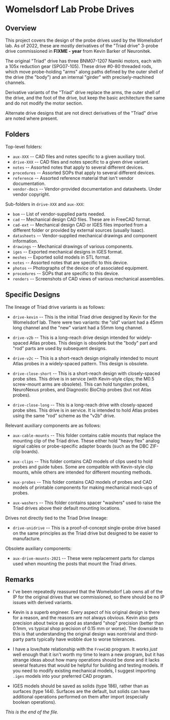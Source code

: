 # Womelsdorf Lab Probe Drives

## Overview

This project covers the design of the probe drives used by the Womelsdorf
lab. As of 2022, these are mostly derivatives of the "Triad drive" 3-probe
drive commissioned in **FIXME - year** from Kevin Barker of Neuronitek.

The original "Triad" drive has three BNM07-1207 Namiki motors, each with a
105x reduction gear (SPG07-105). These drive #0-80 threaded rods, which move
probe-holding "arms" along paths defined by the outer shell of the drive
(the "body") and an internal "girder" with precisely-machined channels.

Derivative variants of the "Triad" drive replace the arms, the outer shell
of the drive, and the foot of the drive, but keep the basic architecture the
same and do not modify the motor section.

Alternate drive designs that are not direct derivatives of the "Triad" drive
are noted where present.

## Folders

Top-level folders:

* `aux-XXX` -- CAD files and notes specific to a given auxiliary tool.
* `drive-XXX` -- CAD files and notes specific to a given drive variant.
* `notes` -- Assorted notes that apply to several different devices.
* `procedures` -- Assorted SOPs that apply to several different devices.
* `reference` -- Assorted reference material that isn't vendor documentation.
* `vendor-docs` -- Vendor-provided documentation and datasheets.
Under vendor copyright.


Sub-folders in `drive-XXX` and `aux-XXX`:

* `bom` -- List of vendor-supplied parts needed.
* `cad` -- Mechanical design CAD files. These are in FreeCAD format.
* `cad-ext` -- Mechanical design CAD or IGES files imported from a different
folder or provided by external sources (usually Isaac).
* `datasheets` -- Vendor-supplied mechanical drawings and component information.
* `drawings` -- Mechanical drawings of various components.
* `iges` -- Exported mechanical designs in IGES format.
* `meshes` -- Exported solid models in STL format.
* `notes` -- Assorted notes that are specific to this device.
* `photos` -- Photographs of the device or of associated equipment.
* `procedures` -- SOPs that are specific to this device.
* `renders` -- Screenshots of CAD views of various mechanical assemblies.


## Specific Designs

The lineage of Triad drive variants is as follows:

* `drive-kevin` -- This is the initial Triad drive designed by Kevin for
the Womelsdorf lab. There were two variants: the "old" variant had a 45mm
long channel and the "new" variant had a 55mm long channel.

* `drive-v2b` -- This is a long-reach drive design intended for widely-spaced
Atlas probes. This design is obsolete but the "body" part and "rod" parts
are used by subsequent designs.

* `drive-v2c` -- This is a short-reach design originally intended to mount
Atlas probes in a widely-spaced pattern. This design is obsolete.

* `drive-close-short` -- This is a short-reach design with closely-spaced
probe sites. This drive is in service (with Kevin-style clips; the M0.5
screw-mount arms are obsolete). This can hold tungsten probes, NeuroNexus
probes, and Diagnostic BioChip probes (but not Atlas probes).

* `drive-close-long` -- This is a long-reach drive with closely-spaced
probe sites. This drive is in service. It is intended to hold Atlas probes
using the same "rod" scheme as the "v2b" drive.


Relevant auxiliary components are as follows:

* `aux-cable-mounts` -- This folder contains cable mounts that replace the
mounting clip of the Triad drive. These either hold "heavy flex" analog
signal cables or probe-specific adapter boards (such as the DBC ZIF-clip
boards).

* `aux-clips` -- This folder contains CAD models of clips used to hold
probes and guide tubes. Some are compatible with Kevin-style clip mounts,
while others are intended for different mounting methods.

* `aux-probes` -- This folder contains CAD models of probes and CAD models
of printable components for making mechanical mock-ups of probes.

* `aux-washers` -- This folder contains spacer "washers" used to raise the
Triad drives above their default mounting locations.


Drives not directly tied to the Triad Drive lineage:

* `drive-unidrive` -- This is a proof-of-concept single-probe drive based
on the same principles as the Triad drive but designed to be easier to
manufacture.


Obsolete auxiliary components:

* `aux-drive-mounts-2021` -- These were replacement parts for clamps used
when mounting the posts that mount the Triad drives.


## Remarks

* I've been repeatedly reassured that the Womelsdorf Lab owns all of the IP
for the original drives that we commissioned, so there should be no IP issues
with derived variants.

* Kevin is a superb engineer. Every aspect of his original design is there
for a reason, and the reasons are not always obvious. Kevin also gets
precision about twice as good as standard "shop" precision (better than
0.1mm, vs typical shop precision of 0.15 mm or worse). The downside to this
is that understanding the original design was nontrivial and third-party
parts typically have wobble due to worse tolerances.

* I have a love/hate relationship with the `FreeCAD` program. It works
_just_ well enough that it isn't worth my time to learn a new program, but
it has strange ideas about how many operations should be done and it
lacks several features that would be helpful for building and testing
models. If you need to modify existing mechanical models, I suggest
importing `.iges` models into your preferred CAD program.

* IGES models should be saved as solids (type 186), rather than as surfaces
(type 144). Surfaces are the default, but solids can have additional
operations performed on them after import (especially boolean operations).


_This is the end of the file._
